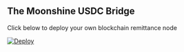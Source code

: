## The Moonshine USDC Bridge

Click below to deploy your own blockchain remittance node

[![Deploy](https://www.herokucdn.com/deploy/button.svg)](https://heroku.com/deploy)

